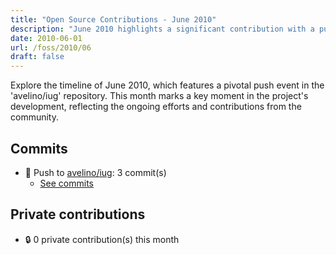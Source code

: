 ```yaml
---
title: "Open Source Contributions - June 2010"
description: "June 2010 highlights a significant contribution with a push event to the 'avelino/iug' repository, showcasing active development efforts and community engagement."
date: 2010-06-01
url: /foss/2010/06
draft: false
---
```


Explore the timeline of June 2010, which features a pivotal push event in the 'avelino/iug' repository. This month marks a key moment in the project's development, reflecting the ongoing efforts and contributions from the community.

## Commits

- 🔨 Push to [avelino/iug](https://github.com/avelinoq/iug): 3 commit(s)
  - [See commits](https://github.com/avelino/iug/commits?author=avelino&since=2010-06-01T00:00:00Z&until=2010-06-30T23:59:59Z)

## Private contributions

- 🔒 0 private contribution(s) this month

